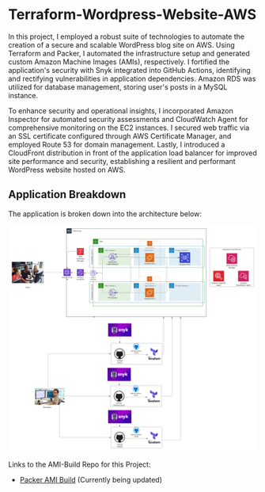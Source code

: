 # Terraform-Wordpress-Website-AWS

In this project, I employed a robust suite of technologies to automate the creation of a secure and scalable WordPress blog site on AWS. Using Terraform and Packer, I automated the infrastructure setup and generated custom Amazon Machine Images (AMIs), respectively. I fortified the application's security with Snyk integrated into GitHub Actions, identifying and rectifying vulnerabilities in application dependencies. Amazon RDS was utilized for database management, storing user's posts in a MySQL instance.

To enhance security and operational insights, I incorporated Amazon Inspector for automated security assessments and CloudWatch Agent for comprehensive monitoring on the EC2 instances. I secured web traffic via an SSL certificate configured through AWS Certificate Manager, and employed Route 53 for domain management. Lastly, I introduced a CloudFront distribution in front of the application load balancer for improved site performance and security, establishing a resilient and performant WordPress website hosted on AWS.

## Application Breakdown

The application is broken down into the architecture below:

![wordpress](https://github.com/rjones18/Images/blob/main/AWS%20Wordpress%20Website.png)



Links to the AMI-Build Repo for this Project:

- [Packer AMI Build](https://github.com/rjones18/Wordpress-AMI-Build) (Currently being updated)

